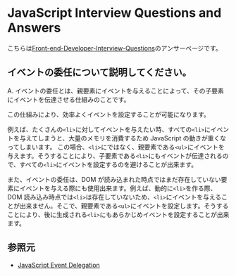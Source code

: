 # JavaScript Interview Questions and Answers

こちらは[Front-end-Developer-Interview-Questions](https://h5bp.org/Front-end-Developer-Interview-Questions/questions/javascript-questions/)のアンサーページです。

## イベントの委任について説明してください。

A. イベントの委任とは、親要素にイベントを与えることによって、その子要素にイベントを伝達させる仕組みのことです。

この仕組みにより、効率よくイベントを設定することが可能になります。

例えば、たくさんの`<li>`に対してイベントを与えたい時、すべての`<li>`にイベントを与えてしまうと、大量のメモリを消費するため JavaScript の動きが重くなってしまいます。
この場合、`<li>`にではなく、親要素である`<ul>`にイベントを与えます。そうすることにより、子要素である`<li>`にもイベントが伝達されるので、すべての`<li>`にイベントを設定するのを避けることが出来ます。

また、イベントの委任は、DOM が読み込まれた時点ではまだ存在していない要素にイベントを与える際にも使用出来ます。例えば、動的に`<li>`を作る際、DOM 読み込み時点では`<li>`は存在していないため、`<li>`にイベントを与えることが出来ません。そこで、親要素である`<ul>`にイベントを設定します。そうすることにより、後に生成される`<li>`にもあらかじめイベントを設定することが出来ます。

## 参照元

- [JavaScript Event Delegation](https://www.javascripttutorial.net/javascript-dom/javascript-event-delegation/)
